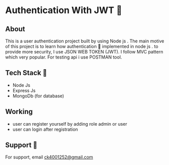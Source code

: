 # Authentication With JWT 🔐
## About 
<p> This is a user authentication project built by using Node js . The main motive of this project is to learn how authentication 🔑 implemented in node js . to provide more security, I use JSON WEB TOKEN (JWT). I follow MVC pattern which very popular. For testing api i use POSTMAN tool. </p>

## Tech Stack 🚀
- Node Js
- Express Js
- MongoDb (for database)

## Working
- user can register yourself by adding role admin or user
- user can login after registration 
## Support 📧
<p>For support, email <a href='mailto:ck4001252@gmail.com'>ck4001252@gmail.com</a>  </p>
